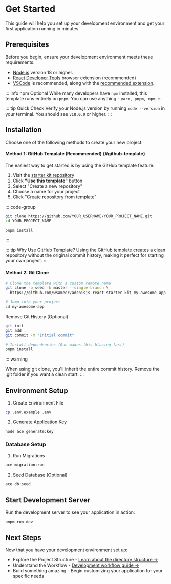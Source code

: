 # Get Started

This guide will help you set up your development environment and get your first application running in minutes.

## Prerequisites

Before you begin, ensure your development environment meets these requirements:

- [Node.js](https://nodejs.org/)  version 18 or higher.
- [React Developer Tools](https://chrome.google.com/webstore/detail/react-developer-tools/fmkadmapgofadopljbjfkapdkoienihi?hl=en)  browser extension (recommended)
- [VSCode](https://code.visualstudio.com/)  is recommended, along with the  [recommended extension](https://github.com/kriasoft/react-starter-kit/blob/main/.vscode/extensions.json).

::: info npm Optional
While many developers have `npm` installed, this template runs entirely on `pnpm`. You can use anything - `yarn, pnpm, npm`. 
:::

::: tip Quick Check
Verify your Node.js version by running `node --version` in your terminal. You should see `v18.0.0` or higher.
:::

## Installation
Choose one of the following methods to create your new project:

#### Method 1: GitHub Template (Recommended) {#github-template}
The easiest way to get started is by using the GitHub template feature:

1. Visit the [starter kit repository](https://github.com/wsameer/adonisjs-react-starter-kit)
2. Click **"Use this template"** button
3. Select "Create a new repository"
4. Choose a name for your project
5. Click "Create repository from template"

::: code-group

```bash [Clone-repo]
git clone https://github.com/YOUR_USERNAME/YOUR_PROJECT_NAME.git
cd YOUR_PROJECT_NAME
```

```bash [Install]
pnpm install
```
:::

::: tip Why Use GitHub Template?
Using the GitHub template creates a clean repository without the original commit history, making it perfect for starting your own project.
:::

#### Method 2: Git Clone

```bash
# Clone the template with a custom remote name
git clone -o seed -b master --single-branch \
  https://github.com/wsameer/adonisjs-react-starter-kit my-awesome-app

# Jump into your project
cd my-awesome-app
```

Remove Git History (Optional)

```bash rm -rf .git
git init
git add .
git commit -m "Initial commit"

# Install dependencies (Bun makes this blazing fast)
pnpm install
```

::: warning 

When using git clone, you'll inherit the entire commit history. Remove the .git folder if you want a clean start.
:::

## Environment Setup

1. Create Environment File
```bash
cp .env.example .env
```

2. Generate Application Key
```bash
node ace generate:key
```

### Database Setup
1. Run Migrations
```bash
ace migration:run 
```

2. Seed Database (Optional)
```bash
ace db:seed 
```


## Start Development Server

Run the development server to see your application in action:
```bash
pnpm run dev
```

## Next Steps

Now that you have your development environment set up:

- Explore the Project Structure - [Learn about the directory structure ->](./directory-structure.md)
- Understand the Workflow - [Development workflow guide ->](./development-workflow.md)
- Build something amazing - Begin customizing your application for your specific needs